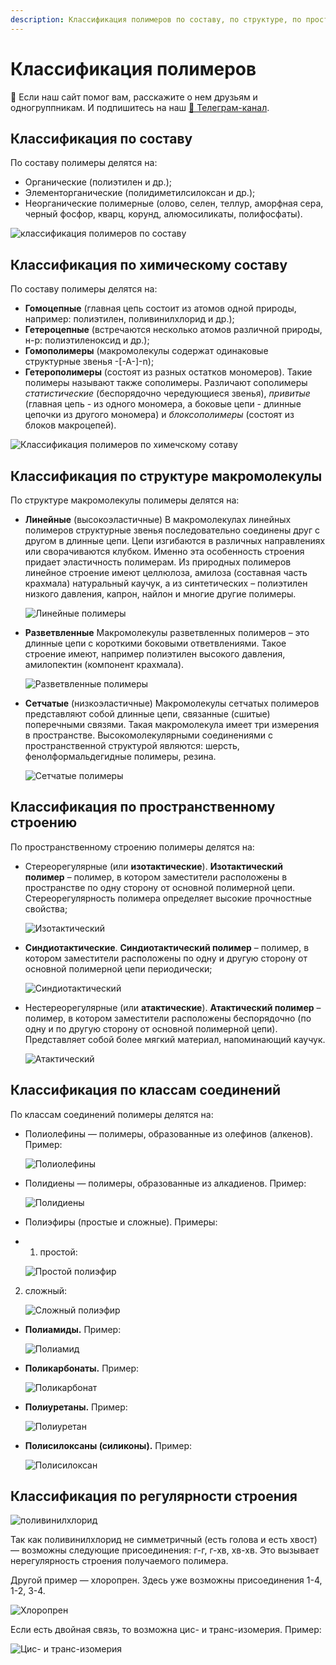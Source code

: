 ```yaml
---
description: Классификация полимеров по составу, по структуре, по пространственному строению, по классам соединений и по регулярности строения.
---
```


# Классификация полимеров


<div class="pagination-nav__link">🙏 Если наш сайт помог вам, расскажите о нем друзьям и одногруппникам. И подпишитесь на наш <a href="https://t.me/+JfpTv9CJlwQ0MThi">🔗 Телеграм-канал</a>.</div>

## Классификация по составу

По составу полимеры делятся на:

* Органические (полиэтилен и др.);
* Элементорганические (полидиметилсилоксан и др.);
* Неорганические полимерные (олово, селен, теллур, аморфная сера, черный фосфор, кварц, корунд, алюмосиликаты, полифосфаты).

![классификация полимеров по составу](images/klassifikatsiya-polimerov/1st_clip_image001.png)

## Классификация по химическому составу

По составу полимеры делятся на:

* **Гомоцепные** (главная цепь состоит из атомов одной природы, например: полиэтилен, поливинилхлорид и др.);
* **Гетероцепные** (встречаются несколько атомов различной природы, н-р: полиэтиленоксид и др.);
* **Гомополимеры** (макромолекулы содержат одинаковые структурные звенья -\[-А-\]-n);
* **Гетерополимеры** (состоят из разных остатков мономеров). Такие полимеры называют также сополимеры. Различают сополимеры *статистические* (беспорядочно чередующиеся звенья), *привитые* (главная цепь - из одного мономера, а боковые цепи - длинные цепочки из другого мономера) и *блоксополимеры* (состоят из блоков макроцепей).

![Классификация полимеров по химечскому сотаву](images/klassifikatsiya-polimerov/1st_clip_image001_0000.png)

## Классификация по структуре макромолекулы

По структуре макромолекулы полимеры делятся на:

* **Линейные** (высокоэластичные) В макромолекулах линейных полимеров структурные звенья последовательно соединены друг с другом в длинные цепи. Цепи изгибаются в различных направлениях или сворачиваются клубком. Именно эта особенность строения придает эластичность полимерам. Из природных полимеров линейное строение имеют целлюлоза, амилоза (составная часть крахмала) натуральный каучук, а из синтетических – полиэтилен низкого давления, капрон, найлон и многие другие полимеры.

    ![Линейные полимеры](images/klassifikatsiya-polimerov/1st_clip_image001_0016.png)

* **Разветвленные** Макромолекулы разветвленных полимеров – это длинные цепи с короткими боковыми ответвлениями. Такое строение имеют, например полиэтилен высокого давления, амилопектин (компонент крахмала).

    ![Разветвленные полимеры](images/klassifikatsiya-polimerov/1st_clip_image001_0014.png)

* **Сетчатые** (низкоэластичные) Макромолекулы сетчатых полимеров представляют собой длинные цепи, связанные (сшитые) поперечными связями. Такая макромолекула имеет три измерения в пространстве. Высокомолекулярными соединениями с пространственной структурой являются: шерсть, фенолформальдегидные полимеры, резина.

    ![Сетчатые полимеры](images/klassifikatsiya-polimerov/1st_clip_image001_0013.png)


## Классификация по пространственному строению

По пространственному строению полимеры делятся на:

* Стереорегулярные (или **изотактические**). **Изотактический полимер** – полимер, в котором заместители расположены в пространстве по одну сторону от основной полимерной цепи. Стереорегулярность полимера определяет высокие прочностные свойства;

    ![Изотактический](images/klassifikatsiya-polimerov/1st_clip_image001_0017.png)

* **Синдиотактические**. **Синдиотактический полимер** – полимер, в котором заместители расположены по одну и другую сторону от основной полимерной цепи периодически;

    ![Синдиотактический](images/klassifikatsiya-polimerov/1st_clip_image001_0018.png)

* Нестереорегулярные (или **атактические**). **Атактический полимер** – полимер, в котором заместители расположены беспорядочно (по одну и по другую сторону от основной полимерной цепи). Представляет собой более мягкий материал, напоминающий каучук.

    ![Атактический](images/klassifikatsiya-polimerov/1st_clip_image001_0019.png)


## Классификация по классам соединений

По классам соединений полимеры делятся на:

* Полиолефины — полимеры, образованные из олефинов (алкенов). Пример:

    ![Полиолефины](images/klassifikatsiya-polimerov/1st_clip_image001_0001.png)

* Полидиены — полимеры, образованные из алкадиенов. Пример:

    ![Полидиены](images/klassifikatsiya-polimerov/1st_clip_image001_0002.png)

* Полиэфиры (простые и сложные). Примеры:
* 1. простой:

    ![Простой полиэфир](images/klassifikatsiya-polimerov/1st_clip_image001_0003.png)

2. сложный:

    ![Сложный полиэфир](images/klassifikatsiya-polimerov/1st_clip_image001_0004.png)

* **Полиамиды.** Пример:

    ![Полиамид](images/klassifikatsiya-polimerov/1st_clip_image001_0005.png)

* **Поликарбонаты.** Пример:

    ![Поликарбонат](images/klassifikatsiya-polimerov/1st_clip_image001_0006.png)

* **Полиуретаны.** Пример:

    ![Полиуретан](images/klassifikatsiya-polimerov/1st_clip_image001_0007.png)

* **Полисилоксаны (силиконы).** Пример:

    ![Полисилоксан](images/klassifikatsiya-polimerov/1st_clip_image001_0008.png)


## Классификация по регулярности строения

![поливинилхлорид](images/klassifikatsiya-polimerov/1st_clip_image001_0009.png)

Так как поливинилхлорид не симметричный (есть голова и есть хвост) — возможны следующие присоединения: г-г, г-хв, хв-хв. Это вызывает нерегулярность строения получаемого полимера.

Другой пример — хлоропрен. Здесь уже возможны присоединения 1-4, 1-2, 3-4.

![Хлоропрен](images/klassifikatsiya-polimerov/1st_clip_image001_0010.png)

Если есть двойная связь, то возможна цис- и транс-изомерия. Пример:

![Цис- и транс-изомерия](images/klassifikatsiya-polimerov/1st_clip_image001_0011.png)

